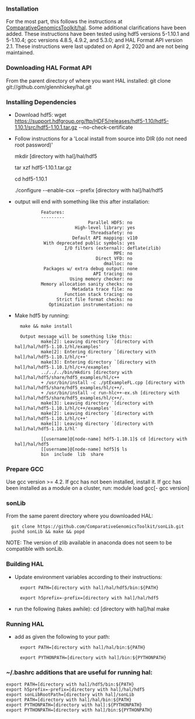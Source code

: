 ### Installation

For the most part, this follows the instructions at [ComparativeGenomicsToolkit/hal](https://github.com/ComparativeGenomicsToolkit/hal/blob/master/README.md). Some additional clarifications have been added.  These instructions have been tested using hdf5 versions 5-1.10.1 and 5-1.10.4; gcc versions 4.8.5, 4.9.2, and 5.3.0; and HAL Format API version 2.1.  These instructions were last updated on April 2, 2020 and are not being maintained.


### Downloading HAL Format API

From the parent directory of where you want HAL installed:
git clone git://github.com/glennhickey/hal.git


### Installing Dependencies

* Download hdf5:
wget https://support.hdfgroup.org/ftp/HDF5/releases/hdf5-1.10/hdf5-1.10.1/src/hdf5-1.10.1.tar.gz --no-check-certificate

* Follow instructions for a 'Local install from source into DIR (do not need root password)'
	
	mkdir [directory with hal]/hal/hdf5

	tar xzf hdf5-1.10.1.tar.gz

	cd hdf5-1.10.1

	./configure --enable-cxx --prefix [directory with hal]/hal/hdf5

* output will end with something like this after installation:

				Features:
				---------
				                  Parallel HDF5: no
				             High-level library: yes
				                   Threadsafety: no
				            Default API mapping: v110
				 With deprecated public symbols: yes
				         I/O filters (external): deflate(zlib)
				                            MPE: no
				                     Direct VFD: no
				                        dmalloc: no
				 Packages w/ extra debug output: none
				                    API tracing: no
				           Using memory checker: no
				Memory allocation sanity checks: no
				            Metadata trace file: no
				         Function stack tracing: no
				      Strict file format checks: no
				   Optimization instrumentation: no

* Make hdf5 by running: 
		


		make && make install

		Output message will be something like this: 
				make[2]: Leaving directory `[directory with hal]/hal/hdf5-1.10.1/hl/examples'
				make[2]: Entering directory `[directory with hal]/hal/hdf5-1.10.1/hl/c++'
				make[3]: Entering directory `[directory with hal]/hal/hdf5-1.10.1/hl/c++/examples'
				../../../bin/mkdirs [directory with hal]/hal/hdf5/share/hdf5_examples/hl/c++
				+ /usr/bin/install -c ./ptExampleFL.cpp [directory with hal]/hal/hdf5/share/hdf5_examples/hl/c++/.
				+ /usr/bin/install -c run-hlc++-ex.sh [directory with hal]/hal/hdf5/share/hdf5_examples/hl/c++/.
				make[3]: Leaving directory `[directory with hal]/hal/hdf5-1.10.1/hl/c++/examples'
				make[2]: Leaving directory `[directory with hal]/hal/hdf5-1.10.1/hl/c++'
				make[1]: Leaving directory `[directory with hal]/hal/hdf5-1.10.1/hl'

				[[username]@[node-name] hdf5-1.10.1]$ cd [directory with hal]/hal/hdf5
				[[username]@[node-name] hdf5]$ ls
				bin  include  lib  share


### Prepare GCC 

Use gcc version >= 4.2.  If gcc has not been installed, install it.  If gcc has been installed as a module on a cluster, run:
	module load gcc[- gcc version]


### sonLib

From the same parent directory where you downloaded HAL:

	  git clone https://github.com/ComparativeGenomicsToolkit/sonLib.git
	  pushd sonLib && make && popd

NOTE: The version of zlib available in anaconda does not seem to be compatible with sonLib.


### Building HAL
* Update environment variables according to their instructions: 
		
		export PATH=[directory with hal]/hal/hdf5/bin:${PATH}
		
		export h5prefix=-prefix=[directory with hal]/hal/hdf5
* run the following (takes awhile):
		cd [directory with hal]/hal
		make 


### Running HAL

* add as given the following to your path:

		export PATH=[directory with hal]/hal/bin:${PATH}

		export PYTHONPATH=[directory with hal]/bin:${PYTHONPATH}


### ~/.bashrc additions that are useful for running hal:

```
export PATH=[directory with hal]/hdf5/bin:${PATH}
export h5prefix=-prefix=[directory with hal]/hal/hdf5
export sonLibRootPath=[directory with hal]/sonLib
export PATH=[directory with hal]/hal/bin:${PATH}
export PYTHONPATH=[directory with hal]:${PYTHONPATH}
export PYTHONPATH=[directory with hal]/bin:${PYTHONPATH}

```
